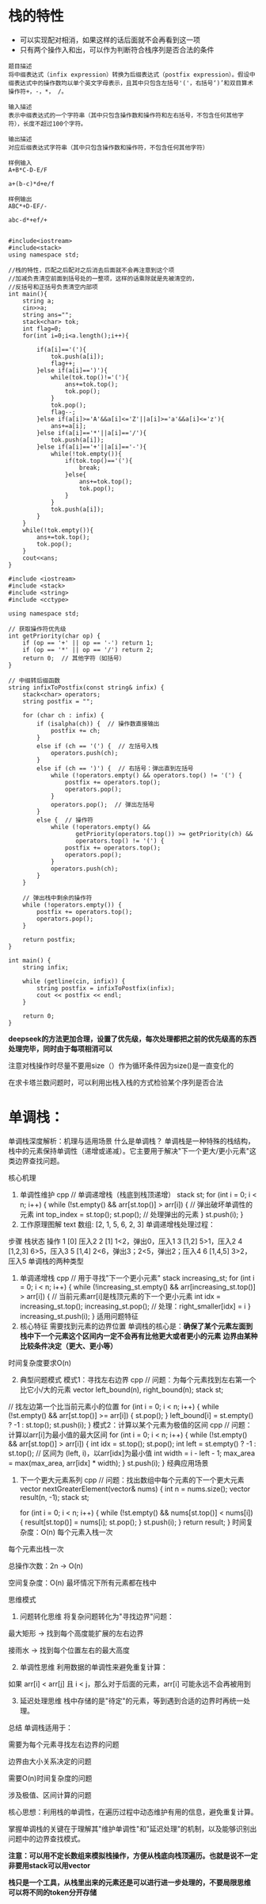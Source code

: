 # 栈的特性
- 可以实现配对相消，如果这样的话后面就不会再看到这一项
- 只有两个操作入和出，可以作为判断符合栈序列是否合法的条件

```
题目描述
将中缀表达式（infix expression）转换为后缀表达式（postfix expression）。假设中缀表达式中的操作数均以单个英文字母表示，且其中只包含左括号'('，右括号‘)’和双目算术操作符+，-，*， /。

输入描述
表示中缀表达式的一个字符串（其中只包含操作数和操作符和左右括号，不包含任何其他字符），长度不超过100个字符。

输出描述
对应后缀表达式字符串（其中只包含操作数和操作符，不包含任何其他字符）

样例输入
A+B*C-D-E/F

a+(b-c)*d+e/f

样例输出
ABC*+D-EF/-

abc-d*+ef/+


#include<iostream>
#include<stack>
using namespace std;

//栈的特性，匹配之后配对之后消去后面就不会再注意到这个项
//加减负责清空前面到括号处的一整项，这样的话乘除就是先被清空的，
//反括号和正括号负责清空内部项
int main(){
    string a;
    cin>>a;
    string ans="";
    stack<char> tok;
    int flag=0;
    for(int i=0;i<a.length();i++){

        if(a[i]=='('){
            tok.push(a[i]);
            flag++;
        }else if(a[i]==')'){
            while(tok.top()!='('){
                ans+=tok.top();
                tok.pop();
            }
            tok.pop();
            flag--;
        }else if(a[i]>='A'&&a[i]<='Z'||a[i]>='a'&&a[i]<='z'){
            ans+=a[i];
        }else if(a[i]=='*'||a[i]=='/'){
            tok.push(a[i]);
        }else if(a[i]=='+'||a[i]=='-'){
            while(!tok.empty()){
                if(tok.top()=='('){
                    break;
                }else{
                    ans+=tok.top();
                    tok.pop();
                }    
            }
            tok.push(a[i]);
        }
    }
    while(!tok.empty()){
        ans+=tok.top();
        tok.pop();
    }
    cout<<ans;
}
```
```
#include <iostream>
#include <stack>
#include <string>
#include <cctype>

using namespace std;

// 获取操作符优先级
int getPriority(char op) {
    if (op == '+' || op == '-') return 1;
    if (op == '*' || op == '/') return 2;
    return 0;  // 其他字符（如括号）
}

// 中缀转后缀函数
string infixToPostfix(const string& infix) {
    stack<char> operators;
    string postfix = "";
    
    for (char ch : infix) {
        if (isalpha(ch)) {  // 操作数直接输出
            postfix += ch;
        }
        else if (ch == '(') {  // 左括号入栈
            operators.push(ch);
        }
        else if (ch == ')') {  // 右括号：弹出直到左括号
            while (!operators.empty() && operators.top() != '(') {
                postfix += operators.top();
                operators.pop();
            }
            operators.pop();  // 弹出左括号
        }
        else {  // 操作符
            while (!operators.empty() && 
                   getPriority(operators.top()) >= getPriority(ch) && 
                   operators.top() != '(') {
                postfix += operators.top();
                operators.pop();
            }
            operators.push(ch);
        }
    }
    
    // 弹出栈中剩余的操作符
    while (!operators.empty()) {
        postfix += operators.top();
        operators.pop();
    }
    
    return postfix;
}

int main() {
    string infix;
    
    while (getline(cin, infix)) {
        string postfix = infixToPostfix(infix);
        cout << postfix << endl;
    }
    
    return 0;
}
```
**deepseek的方法更加合理，设置了优先级，每次处理都把之前的优先级高的东西处理完毕，同时由于每项相消可以**

注意对栈操作时尽量不要用size（）作为循环条件因为size()是一直变化的

在求卡塔兰数问题时，可以利用出栈入栈的方式检验某个序列是否合法

# 单调栈：
单调栈深度解析：机理与适用场景
什么是单调栈？
单调栈是一种特殊的栈结构，栈中的元素保持单调性（递增或递减）。它主要用于解决"下一个更大/更小元素"这类边界查找问题。

核心机理
1. 单调性维护
cpp
// 单调递增栈（栈底到栈顶递增）
stack<int> st;
for (int i = 0; i < n; i++) {
    while (!st.empty() && arr[st.top()] > arr[i]) {
        // 弹出破坏单调性的元素
        int top_index = st.top();
        st.pop();
        // 处理弹出的元素
    }
    st.push(i);
}
2. 工作原理图解
text
数组: [2, 1, 5, 6, 2, 3]
单调递增栈处理过程：

步骤 栈状态        操作
1     [0]         压入2
2     [1]         1<2，弹出0，压入1
3     [1,2]       5>1，压入2
4     [1,2,3]     6>5，压入3
5     [1,4]       2<6，弹出3；2<5，弹出2；压入4
6     [1,4,5]     3>2，压入5
单调栈的两种类型
1. 单调递增栈
cpp
// 用于寻找"下一个更小元素"
stack<int> increasing_st;
for (int i = 0; i < n; i++) {
    while (!increasing_st.empty() && arr[increasing_st.top()] > arr[i]) {
        // 当前元素arr[i]是栈顶元素的下一个更小元素
        int idx = increasing_st.top();
        increasing_st.pop();
        // 处理：right_smaller[idx] = i
    }
    increasing_st.push(i);
}
适用问题特征
1. 核心特征
需要找到元素的边界位置
单调栈的核心是：**确保了某个元素左面到栈中下一个元素这个区间内一定不会再有比他更大或者更小的元素**
**边界由某种比较条件决定（更大、更小等）**

时间复杂度要求O(n)

2. 典型问题模式
模式1：寻找左右边界
cpp
// 问题：为每个元素找到左右第一个比它小/大的元素
vector<int> left_bound(n), right_bound(n);
stack<int> st;

// 找左边第一个比当前元素小的位置
for (int i = 0; i < n; i++) {
    while (!st.empty() && arr[st.top()] >= arr[i]) {
        st.pop();
    }
    left_bound[i] = st.empty() ? -1 : st.top();
    st.push(i);
}
模式2：计算以某个元素为极值的区间
cpp
// 问题：计算以arr[i]为最小值的最大区间
for (int i = 0; i < n; i++) {
    while (!st.empty() && arr[st.top()] > arr[i]) {
        int idx = st.top();
        st.pop();
        int left = st.empty() ? -1 : st.top();
        // 区间为 (left, i)，以arr[idx]为最小值
        int width = i - left - 1;
        max_area = max(max_area, arr[idx] * width);
    }
    st.push(i);
}
经典应用场景
1. 下一个更大元素系列
cpp
// 问题：找出数组中每个元素的下一个更大元素
vector<int> nextGreaterElement(vector<int>& nums) {
    int n = nums.size();
    vector<int> result(n, -1);
    stack<int> st;
    
    for (int i = 0; i < n; i++) {
        while (!st.empty() && nums[st.top()] < nums[i]) {
            result[st.top()] = nums[i];
            st.pop();
        }
        st.push(i);
    }
    return result;
}
时间复杂度：O(n)
每个元素入栈一次

每个元素出栈一次

总操作次数：2n → O(n)

空间复杂度：O(n)
最坏情况下所有元素都在栈中

思维模式
1. 问题转化思维
将复杂问题转化为"寻找边界"问题：

最大矩形 → 找到每个高度能扩展的左右边界

接雨水 → 找到每个位置左右的最大高度

2. 单调性思维
利用数据的单调性来避免重复计算：

如果 arr[i] < arr[j] 且 i < j，那么对于后面的元素，arr[i] 可能永远不会再被用到

3. 延迟处理思维
栈中存储的是"待定"的元素，等到遇到合适的边界时再统一处理。

总结
单调栈适用于：

需要为每个元素寻找左右边界的问题

边界由大小关系决定的问题

需要O(n)时间复杂度的问题

涉及极值、区间计算的问题

核心思想：利用栈的单调性，在遍历过程中动态维护有用的信息，避免重复计算。

掌握单调栈的关键在于理解其"维护单调性"和"延迟处理"的机制，以及能够识别出问题中的边界查找模式。

**注意：可以用不定长数组来模拟栈操作，方便从栈底向栈顶遍历。也就是说不一定非要用stack可以用vector**

**栈只是一个工具，从栈里出来的元素还是可以进行进一步处理的，不要局限思维
可以将不同的token分开存储**
